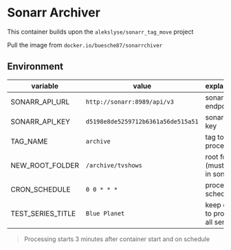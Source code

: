 # Sonarr Archiver

This container builds upon the `alekslyse/sonarr_tag_move` project 

Pull the image from `docker.io/buesche87/sonarrchiver`

## Environment

| variable | value | explanation |
| ----------- | ----------- | ----------- |
| SONARR_API_URL | `http://sonarr:8989/api/v3` | sonarr api endpoint |
| SONARR_API_KEY | `d5198e8de5259712b6361a56de515a51` | sonarr api key |
| TAG_NAME | `archive` | tag to process |
| NEW_ROOT_FOLDER | `/archive/tvshows` | root folder (must exist in sonarr) |
| CRON_SCHEDULE | `0 0 * * *` | processing schedule |
| TEST_SERIES_TITLE | `Blue Planet` | keep empty to process all series |


> Processing starts 3 minutes after container start and on schedule
